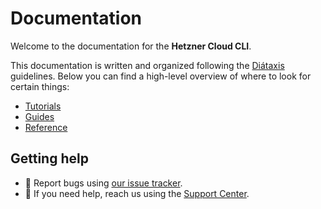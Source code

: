 # Documentation

Welcome to the documentation for the **Hetzner Cloud CLI**.

This documentation is written and organized following the [Diátaxis](https://diataxis.fr/) guidelines. Below you can find a high-level overview of where to look for certain things:

- [Tutorials](tutorials)
- [Guides](guides)
- [Reference](reference)

## Getting help

- 🐛 Report bugs using [our issue tracker](https://github.com/hetznercloud/cli/issues/new?template=bug.yaml).
- 🙋 If you need help, reach us using the [Support Center](https://console.hetzner.cloud/support).
